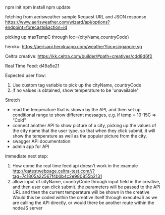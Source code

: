 npm init
npm install
npm update

fetching from aerisweather
sample Request URL and JSON response https://www.aerisweather.com/wizard/api/options?endpoint=forecasts&action=id

picking up maxTempC through loc={cityName,countryCode}

heroku: https://aerisapi.herokuapp.com/weather?loc=singapore,sg

Celtra creative: https://kk.celtra.com/builder/#path=creatives/cdd8d6f0

Real Time Feed: d49a5e21

Expected user flow:
1. Use custom tag variable to pick up the cityName, countryCode
2. If no values is obtained, show temperature to be 'unavailable'

Stretch
* read the temperature that is shown by the API, and then set up conditional range to show different messages, e.g. if temp = 10-15C => "Cold"
* connect another API to show picture of a city, picking up the values of the city name that the user type. so that when they click submit, it will show the temperature as well as the popular picture from the city.
* swagger API documentation
* admin app for API

Immediate next step:
1. How come the real time feed api doesn't work in the example http://qatestwebpage.celtra-test.com//?tag=7c1805a22567f4b0b4c2e980855b2131
2. allow input of cityName, countryCode through input field in the creative, and then user can click submit.
the parameters will be passed to the API URL and then the current temperature will be shown in the creative
Would this be coded within the creative itself through executeJS as we are calling the API directly, or would there be another route within the nodeJS server
